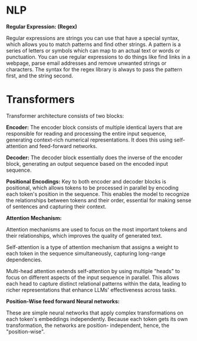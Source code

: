 # NLP

**Regular Expression: (Regex)**

Regular expressions are strings you can use that have a special syntax, which allows you to match patterns and find other strings. 
A pattern is a series of letters or symbols which can map to an actual text or words or punctuation. You can use regular expressions to do things like find links in a webpage, parse email addresses and remove unwanted strings or characters. 
The syntax for the regex library is always to pass the pattern first, and the string second.





# Transformers

Transformer architecture consists of two blocks:

**Encoder:**
   The encoder block consists of multiple identical layers that are responsible for reading and processing the entire input sequence, generating context-rich numerical representations.
   It does this using self-attention and feed-forward networks.

**Decoder:**
   The decoder block essentially does the inverse of the encoder block, generating an output sequence based on the encoded input sequence.
   
**Positional Encodings:**
     Key to both encoder and decoder blocks is positional, which allows tokens to be processed in parallel by encoding each token's position in the sequence. 
     This enables the model to recognize the relationships between tokens and their order, essential for making sense of sentences and capturing their context.

**Attention Mechanism:**

 Attention mechanisms are used to focus on the most important tokens and their relationships, which improves the quality of generated text.

 Self-attention is a type of attention mechanism that assigns a weight to each token in the sequence simultaneously, capturing long-range dependencies.

 Multi-head attention extends self-attention by using multiple "heads" to focus on different aspects of the input sequence in parallel. This allows each head to capture distinct relational 
 patterns within the data, leading to richer representations that enhance LLMs' effectiveness across tasks.

 **Position-Wise feed forward Neural networks:**
 
 These are simple neural networks that apply complex transformations on each token's embeddings independently. 
 Because each token gets its own transformation, the networks are position- independent, hence, the "position-wise".

